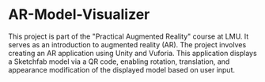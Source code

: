 # AR-Model-Visualizer
This project is part of the "Practical Augmented Reality" course at LMU. It serves as an introduction to augmented reality (AR). The project involves creating an AR application using Unity and Vuforia. This application displays a Sketchfab model via a QR code, enabling rotation, translation, and appearance modification of the displayed model based on user input.
